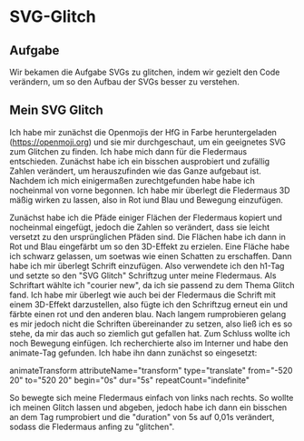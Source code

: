 # SVG-Glitch

## Aufgabe
Wir bekamen die Aufgabe SVGs zu glitchen, indem wir gezielt den Code verändern, um so den Aufbau der SVGs besser zu verstehen.

## Mein SVG Glitch
Ich habe mir zunächst die Openmojis der HfG in Farbe heruntergeladen (https://openmoji.org) und sie mir durchgeschaut, um ein geeignetes SVG zum Glitchen zu finden. Ich habe mich dann für die Fledermaus entschieden. Zunächst habe ich ein bisschen ausprobiert und zufällig Zahlen verändert, um herauszufinden wie das Ganze aufgebaut ist. Nachdem ich mich einigermaßen zurechtgefunden habe habe ich nocheinmal von vorne begonnen. Ich habe mir überlegt die Fledermaus 3D mäßig wirken zu lassen, also in Rot iund Blau und Bewegung einzufügen. 

Zunächst habe ich die Pfäde einiger Flächen der Fledermaus kopiert und nocheinmal eingefügt, jedoch die Zahlen so verändert, dass sie leicht versetzt zu den ursprünglichen Pfäden sind. 
Die Flächen habe ich dann in Rot und Blau eingefärbt um so den 3D-Effekt zu erzielen. Eine Fläche habe ich schwarz gelassen, um soetwas wie einen Schatten zu erschaffen.
Dann habe ich mir überlegt Schrift einzufügen. Also verwendete ich den h1-Tag und setzte so den "SVG Glitch" Schriftzug unter meine Fledermaus. Als Schriftart wählte ich "courier new", da ich sie passend zu dem Thema Glitch fand. Ich habe mir überlegt wie auch bei der Fledermaus die Schrift mit einem 3D-Effekt darzustellen, also fügte ich den Schriftzug erneut ein und färbte einen rot und den anderen blau. Nach langem rumprobieren gelang es mir jedoch nicht die Schriften übereinander zu setzen, also ließ ich es so stehe, da mir das auch so ziemlich gut gefallen hat.
Zum Schluss wollte ich noch Bewegung einfügen. Ich recherchierte also im Interner und habe den animate-Tag gefunden. Ich habe ihn dann zunächst so eingesetzt:
  
animateTransform attributeName="transform"
type="translate"
from="-520 20"
to="520 20"
begin="0s"
dur="5s"
repeatCount="indefinite"

So bewegte sich meine Fledermaus einfach von links nach rechts. So wollte ich meinen Glitch lassen und abgeben, jedoch habe ich dann ein bisschen an dem Tag rumprobiert und die "duration" von 5s auf 0,01s verändert, sodass die Fledermaus anfing zu "glitchen".
